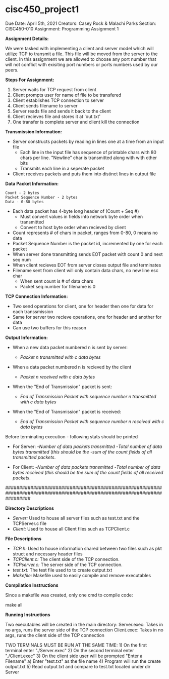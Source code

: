 # cisc450_project1

Due Date: 	April 5th, 2021
Creators:	Casey Rock & Malachi Parks
Section:	CISC450-010
Assignment:	Programming Assignment 1


**Assignment Details:**

We were tasked with implementing a client and server model which will utilize
TCP to transmit a file. This file will be moved from the server to the client.
In this assignment we are allowed to choose any port number that will not conflict
with exisiting port numbers or ports numbers used by our peers.

**Steps For Assignment:**

1) Server waits for TCP request from client
2) Client prompts user for name of file to be transfered
3) Client establishes TCP connection to server
4) Client sends filename to server
5) Server reads file and sends it back to the client
6) Client recieves file and stores it at 'out.txt'
7) One transfer is complete server and client kill the connection


**Transmission Information:**

* Server constructs packets by reading in lines one at a time from an input file
	- Each line in the input file has sequence of printable chars with 
	80 chars per line. "Newline" char is transmitted along with with other bits
	- Transmits each line in a seperate packet
* Client receives packets and puts them into distinct lines in output file

**Data Packet Information:**

	Count - 2 bytes
	Packet Sequence Number - 2 bytes
	Data - 0-80 bytes

* Each data packet has 4-byte long header of (Count + Seq #)
	- Must convert values in fields into network byte order when transmitted
	- Convert to host byte order when recieved by client
* Count represents # of chars in packet, ranges from 0-80, 0 means no data
* Packet Sequence Number is the packet id, incremented by one for each packet
* When server done transmitting sends EOT packet with count 0 and next seq num
* When client recieves EOT from server closes output file and terminates
* Filename sent from client will only contain data chars, no new line esc char
	- When sent count is # of data chars
	- Packet seq number for filename is 0

**TCP Connection Information:**

* Two send operations for client, one for header then one for data for each transsmission
* Same for server two recieve operations, one for header and another for data
* Can use two buffers for this reason


**Output Information:**

* When a new data packet numbered n is sent by server:
	- _Packet_ _n_ _transmitted_ _with_ _c_ _data bytes_

* When a data packet numbered n is recieved by the client
	- _Packet_ _n_ _received_ _with_ _c_ _data_ _bytes_

* When the "End of Transmission" packet is sent:
	- _End_ _of_ _Transmission_ _Packet_ _with_ _sequence_ _number_ _n_ _transmitted_ _with_ _c_ _data bytes_

* When the "End of Transmission" packet is received:
	- _End_ _of_ _Transmission_ _Packet_ _with_ _sequence_ _number_ _n_ _received_ _with_ _c_ _data_ _bytes_

Before terminating execution - following stats should be printed
* For Server:
	-_Number_ _of_ _data_ _packets_ _transmitted_
	-_Total_ _number_ _of_ _data_ _bytes_ _transmitted_ (_this_ _should_ _be_ _the_
	-_sum_ _of_ _the_ _count_ _fields_ _of_ _all_ _transmitted_ _packets_. 

* For Client:
	-_Number_ _of_ _data_ _packets_ _transmitted_
	-_Total_ _number_ _of_ _data_ _bytes_ _received_ (_this_ _should_ _be_ _the_ _sum_
	_of_ _the_ _count_ _fields_ _of_ _all_ _received_ _packets_.

#########################################################################################################################

**Directory Descriptions**

* _Server:_ Used to house all server files such as test.txt and the TCPServer.c file
* _Client:_ Used to house all Client files such as TCPClient.c


**File Descriptions**

* _TCP.h:_ Used to house information shared between two files such as pkt struct and necessary header files
* _TCPClient.c:_ The client side of the TCP connection.
* _TCPserver.c:_ The server side of the TCP connection.
* _test.txt:_ The test file used to to create output.txt
* _Makefile:_ Makefile used to easily compile and remove executables


**Compilation Instructions**

Since a makefile was created, only one cmd to compile code:

make all


**Running Instructions**

Two executables will be created in the main directory:
	Server.exec: Takes in no args, runs the server side of the TCP connection
	Client.exec: Takes in no args, runs the client side of the TCP connection

TWO TERMINALS MUST BE RUN AT THE SAME TIME:
	1) On the first terminal enter "./Server.exec"
	2) On the second terminal enter "./Client.exec"
	3) On the client side user will be prompted "Enter a Filename"
		a) Enter "test.txt" as the file name
	4) Program will run the create output.txt
	5) Read output.txt and compare to test.txt located under dir Server
